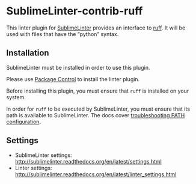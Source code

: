 # SublimeLinter-contrib-ruff

This linter plugin for [SublimeLinter](https://github.com/SublimeLinter/SublimeLinter) provides an interface to [ruff](https://github.com/charliermarsh/ruff). It will be used with files that have the “python” syntax.

## Installation
SublimeLinter must be installed in order to use this plugin.

Please use [Package Control](https://packagecontrol.io) to install the linter plugin.

Before installing this plugin, you must ensure that `ruff` is installed on your system.

In order for `ruff` to be executed by SublimeLinter, you must ensure that its path is available to SublimeLinter. The docs cover [troubleshooting PATH configuration](http://sublimelinter.readthedocs.io/en/latest/troubleshooting.html#finding-a-linter-executable).

## Settings
- SublimeLinter settings: http://sublimelinter.readthedocs.org/en/latest/settings.html
- Linter settings: http://sublimelinter.readthedocs.org/en/latest/linter_settings.html
